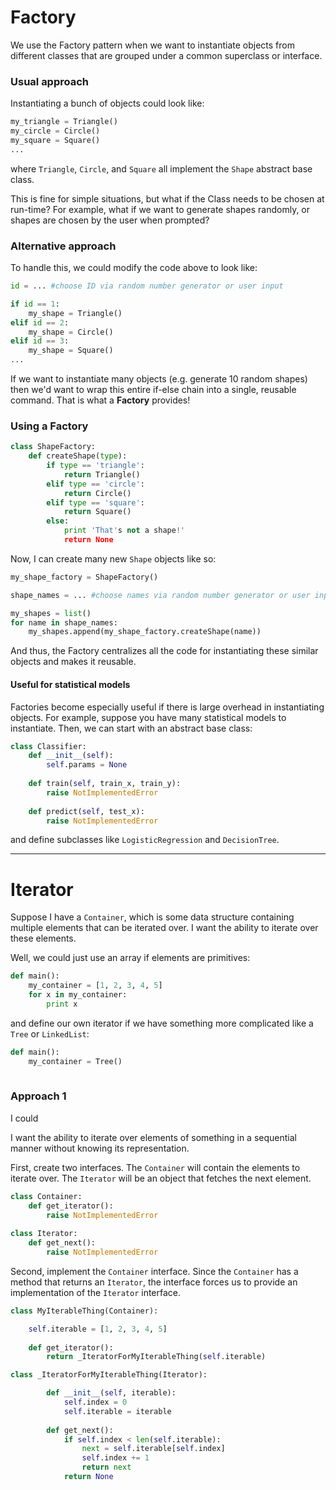 # Factory

We use the Factory pattern when we want to instantiate objects from different classes that are grouped under a common superclass or interface.

### Usual approach

Instantiating a bunch of objects could look like:

```python
my_triangle = Triangle()
my_circle = Circle()
my_square = Square()
...
```

where `Triangle`, `Circle`, and `Square` all implement the `Shape` abstract base class.

This is fine for simple situations, but what if the Class needs to be chosen at run-time?  For example, what if we want to generate shapes randomly, or shapes are chosen by the user when prompted?

### Alternative approach

To handle this, we could modify the code above to look like:

```python
id = ... #choose ID via random number generator or user input

if id == 1:
    my_shape = Triangle()
elif id == 2:
    my_shape = Circle()
elif id == 3:
    my_shape = Square()
...
```

If we want to instantiate many objects (e.g. generate 10 random shapes) then we'd want to wrap this entire if-else chain into a single, reusable command.  That is what a **Factory** provides!

### Using a Factory

```python
class ShapeFactory:
    def createShape(type):
        if type == 'triangle':
            return Triangle()
        elif type == 'circle':
            return Circle()
        elif type == 'square':
            return Square()
        else:
            print 'That's not a shape!'
            return None
```

Now, I can create many new `Shape` objects like so:

```python
my_shape_factory = ShapeFactory()

shape_names = ... #choose names via random number generator or user input

my_shapes = list()
for name in shape_names:
    my_shapes.append(my_shape_factory.createShape(name))
```

And thus, the Factory centralizes all the code for instantiating these similar objects and makes it reusable.

#### Useful for statistical models

Factories become especially useful if there is large overhead in instantiating objects.  For example, suppose you have many statistical models to instantiate.  Then, we can start with an abstract base class:

```python
class Classifier:
    def __init__(self):
        self.params = None
        
    def train(self, train_x, train_y):
        raise NotImplementedError
    
    def predict(self, test_x):
        raise NotImplementedError
```

and define subclasses like `LogisticRegression` and `DecisionTree`.



<hr>



# Iterator
Suppose I have a `Container`, which is some data structure containing multiple elements that can be iterated over.  I want the ability to iterate over these elements.

Well, we could just use an array if elements are primitives:

```python
def main():
    my_container = [1, 2, 3, 4, 5]
    for x in my_container:
        print x
```

and define our own iterator if we have something more complicated like a `Tree` or `LinkedList`:

```python
def main():
    my_container = Tree()
    
```


### Approach 1

I could 




I want the ability to iterate over elements of something in a sequential manner without knowing its representation.

First, create two interfaces.  The `Container` will contain the elements to iterate over.  The `Iterator` will be an object that fetches the next element.

```python
class Container:
    def get_iterator():
        raise NotImplementedError
        
class Iterator:
    def get_next():
        raise NotImplementedError
```

Second, implement the `Container` interface.  Since the `Container` has a method that returns an `Iterator`, the interface forces us to provide an implementation of the `Iterator` interface.

```python
class MyIterableThing(Container):

    self.iterable = [1, 2, 3, 4, 5]
    
    def get_iterator():
        return _IteratorForMyIterableThing(self.iterable)

class _IteratorForMyIterableThing(Iterator):

        def __init__(self, iterable):
            self.index = 0
            self.iterable = iterable
    
        def get_next():
            if self.index < len(self.iterable):
                next = self.iterable[self.index]
                self.index += 1
                return next
            return None
```



